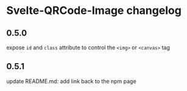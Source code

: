 # Svelte-QRCode-Image changelog

## 0.5.0
expose `id` and `class` attribute to control the `<img>` or `<canvas>` tag

## 0.5.1
update README.md: add link back to the npm page